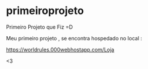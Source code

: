 # primeiroprojeto
Primeiro Projeto que Fiz =D

Meu primeiro projeto , se encontra hospedado no local :

https://worldrules.000webhostapp.com/Loja

<3
